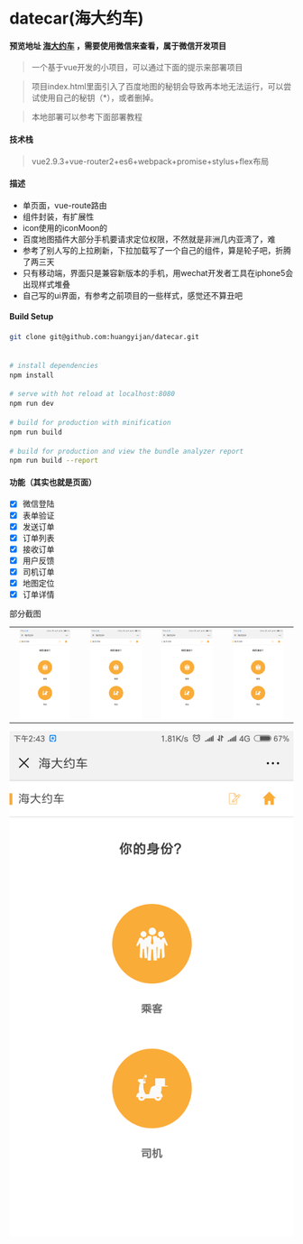 # datecar(海大约车)

####  预览地址 [海大约车](http://xqddin.cn/datecar/) ，需要使用微信来查看，属于微信开发项目

> 一个基于vue开发的小项目，可以通过下面的提示来部署项目

> 项目index.html里面引入了百度地图的秘钥会导致再本地无法运行，可以尝试使用自己的秘钥（*），或者删掉。

>本地部署可以参考下面部署教程

#### 技术栈

>vue2.9.3+vue-router2+es6+webpack+promise+stylus+flex布局

#### 描述

- 单页面，vue-route路由
- 组件封装，有扩展性
- icon使用的iconMoon的
- 百度地图插件大部分手机要请求定位权限，不然就是非洲几内亚湾了，难
- 参考了别人写的上拉刷新，下拉加载写了一个自己的组件，算是轮子吧，折腾了两三天
- 只有移动端，界面只是兼容新版本的手机，用wechat开发者工具在iphone5会出现样式堆叠
- 自己写的ui界面，有参考之前项目的一些样式，感觉还不算丑吧


#### Build Setup

``` bash
git clone git@github.com:huangyijan/datecar.git


# install dependencies
npm install

# serve with hot reload at localhost:8080
npm run dev

# build for production with minification
npm run build

# build for production and view the bundle analyzer report
npm run build --report
```

#### 功能（其实也就是页面）

- [x] 微信登陆
- [x] 表单验证
- [x] 发送订单
- [x] 订单列表
- [x] 接收订单
- [x] 用户反馈
- [x] 司机订单
- [x] 地图定位
- [x] 订单详情

部分截图

<table>
    <tr>
        <th ><img src="./screenshot/1.png" width = "80%" /></th>
        <th><img src="./screenshot/1.png" width = "80%" /></th>
        <th><img src="./screenshot/1.png" width = "80%" /></th>
        <th><img src="./screenshot/1.png" width = "80%" /></th>
    </tr>
</table>

![hello](./screenshot/1.png)
